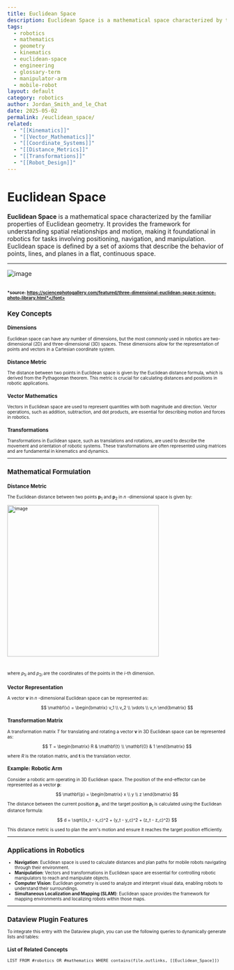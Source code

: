 ```yaml
---
title: Euclidean Space
description: Euclidean Space is a mathematical space characterized by the familiar properties of Euclidean geometry, providing the framework for understanding spatial relationships and motion in robotics.
tags:
  - robotics
  - mathematics
  - geometry
  - kinematics
  - euclidean-space
  - engineering
  - glossary-term
  - manipulator-arm
  - mobile-robot
layout: default
category: robotics
author: Jordan_Smith_and_le_Chat
date: 2025-05-02
permalink: /euclidean_space/
related:
  - "[[Kinematics]]"
  - "[[Vector_Mathematics]]"
  - "[[Coordinate_Systems]]"
  - "[[Distance_Metrics]]"
  - "[[Transformations]]"
  - "[[Robot_Design]]"
---
```


# Euclidean Space

**Euclidean Space** is a mathematical space characterized by the familiar properties of Euclidean geometry. It provides the framework for understanding spatial relationships and motion, making it foundational in robotics for tasks involving positioning, navigation, and manipulation. Euclidean space is defined by a set of axioms that describe the behavior of points, lines, and planes in a flat, continuous space.

---
![image](https://github.com/user-attachments/assets/015cdb7d-b0d4-42d6-85a2-4028716519a9)

<font size=1>*source: https://sciencephotogallery.com/featured/three-dimensional-euclidean-space-science-photo-library.html*</font>
---

## Key Concepts

### Dimensions

Euclidean space can have any number of dimensions, but the most commonly used in robotics are two-dimensional (2D) and three-dimensional (3D) spaces. These dimensions allow for the representation of points and vectors in a Cartesian coordinate system.

### Distance Metric

The distance between two points in Euclidean space is given by the Euclidean distance formula, which is derived from the Pythagorean theorem. This metric is crucial for calculating distances and positions in robotic applications.

### Vector Mathematics

Vectors in Euclidean space are used to represent quantities with both magnitude and direction. Vector operations, such as addition, subtraction, and dot products, are essential for describing motion and forces in robotics.

### Transformations

Transformations in Euclidean space, such as translations and rotations, are used to describe the movement and orientation of robotic systems. These transformations are often represented using matrices and are fundamental in kinematics and dynamics.

---

## Mathematical Formulation

### Distance Metric

The Euclidean distance between two points $\mathbf{p}_1$ and $\mathbf{p}_2$ in $n$ -dimensional space is given by:

<img width="348" alt="image" src="https://github.com/user-attachments/assets/19af66a4-91e7-4026-9eec-972807110dcd" />


​

where $p_{1i}$ and $p_{2i}$ are the coordinates of the points in the $i$-th dimension.

### Vector Representation

A vector $\mathbf{v}$ in $n$ -dimensional Euclidean space can be represented as:

$$
\mathbf{v} = \begin{bmatrix} v_1 \\ v_2 \\ \vdots \\ v_n \end{bmatrix}
$$

### Transformation Matrix

A transformation matrix $T$ for translating and rotating a vector $\mathbf{v}$ in 3D Euclidean space can be represented as:

$$
T = \begin{bmatrix}
R & \mathbf{t} \\
\mathbf{0} & 1
\end{bmatrix}
$$

where $R$ is the rotation matrix, and $\mathbf{t}$ is the translation vector.

### Example: Robotic Arm

Consider a robotic arm operating in 3D Euclidean space. The position of the end-effector can be represented as a vector $\mathbf{p}$:

$$
\mathbf{p} = \begin{bmatrix} x \\ y \\ z \end{bmatrix}
$$

The distance between the current position $\mathbf{p}_c$ and the target position $\mathbf{p}_t$ is calculated using the Euclidean distance formula:

$$
d = \sqrt{(x_t - x_c)^2 + (y_t - y_c)^2 + (z_t - z_c)^2}
$$

This distance metric is used to plan the arm's motion and ensure it reaches the target position efficiently.

---

## Applications in Robotics

- **Navigation**: Euclidean space is used to calculate distances and plan paths for mobile robots navigating through their environment.
- **Manipulation**: Vectors and transformations in Euclidean space are essential for controlling robotic manipulators to reach and manipulate objects.
- **Computer Vision**: Euclidean geometry is used to analyze and interpret visual data, enabling robots to understand their surroundings.
- **Simultaneous Localization and Mapping (SLAM)**: Euclidean space provides the framework for mapping environments and localizing robots within those maps.

---

## Dataview Plugin Features

To integrate this entry with the Dataview plugin, you can use the following queries to dynamically generate lists and tables:

### List of Related Concepts

```dataview
LIST FROM #robotics OR #mathematics WHERE contains(file.outlinks, [[Euclidean_Space]])
